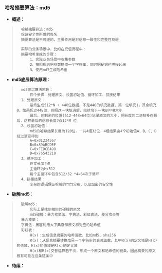 ### 哈希摘要算法：md5
- **概述：**
>       哈希摘要算法：md5
>       保证安全性所做的签名
>       摘要算法是不可逆的，主要作用是对信息一致性和完整性校验
>
>       实际的业务场景中，比如在充值流程中：
>       摘要哈希生成的步骤：
>           1、实际业务场景中收集参数
>           2、按照规则把参数拼成一个字符串，同时把秘钥也拼接起来
>           3、使用md5生成哈希值
>

- **md5底层算法原理：**
>       md5底层算法原理：
>           四个步骤：处理原文、设置初始值、循环加工、拼接结果
>       1、处理原文：
>           最终生成512*N + 448位数据，不足448的填充数据，第一位填充1，其余填充0，如果超过448位，则把这一块填满后，继续填下一块到448大小
>           最后，在剩余的位置(512-448=64位)记录原文的大小，把长度的二进制补在最后，这样最后的信息长度为512*M 位
>       2、设置初始值：
>           md5的哈希结果长度为128位，一共4组32位，4组结果由4个初始值A、B、C、D经过演变得到
>           A=0x01234567
>           B=0x89ABCDEF
>           C=0xFEDCBA98
>           D=0x76543210
>       3、循环加工：
>           原文长度为M
>           主循环为M/512
>           每个主循环中包含512/32 *4=64次子循环
>       4、拼接结果：
>           复杂的逻辑保证哈希的均匀分布，以及加密的安全性
>

- **破解md5：**
>       破解md5：
>           实际上是找到相同的碰撞的原文
>           md5碰撞：暴力枚举法、字典法、彩虹表法、差分攻击等
>       暴力枚举：
>       字典法：黑客利用大字典存储原文和对应的哈希值
>       彩虹表：
>           H(x)：生成信息摘要的哈希函数，比如md5、sha256
>           R(x)：从信息摘要转换成另一个字符串的衰减函数，其中R(x)的定义域是H(x)的值域，H(x)的值域是R(x)的定义域
>           H(x)和R(x)交替运算若干次，形成一个原文和哈希值的链条，因此摘要的原文极有可能在这条链条中
>


- **待续：**
>
>
>
>
>
>
>
>
>
>
>
>
>
>
>
>
>
>
>
>
>
>
>
>
